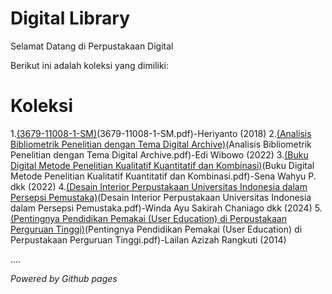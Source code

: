 # Digital Library

Selamat Datang di Perpustakaan Digital

Berikut ini adalah koleksi yang dimiliki:
# Koleksi

1.[(3679-11008-1-SM)](ebook)(3679-11008-1-SM.pdf)-Heriyanto (2018)
2.[(Analisis Bibliometrik Penelitian dengan Tema Digital Archive)](ebook)(Analisis Bibliometrik Penelitian dengan Tema Digital Archive.pdf)-Edi Wibowo (2022)
3.[(Buku Digital Metode Penelitian Kualitatif Kuantitatif dan Kombinasi)](ebook)(Buku Digital Metode Penelitian Kualitatif Kuantitatif dan Kombinasi.pdf)-Sena Wahyu P. dkk (2022)
4.[(Desain Interior Perpustakaan Universitas Indonesia dalam Persepsi Pemustaka)](ebook)(Desain Interior Perpustakaan Universitas Indonesia dalam Persepsi Pemustaka.pdf)-Winda Ayu Sakirah Chaniago dkk (2024)
5.[(Pentingnya Pendidikan Pemakai (User Education) di Perpustakaan Perguruan Tinggi)](ebook)(Pentingnya Pendidikan Pemakai (User Education) di Perpustakaan Perguruan Tinggi.pdf)-Lailan Azizah Rangkuti (2014)

....

*Powered by Github pages*
